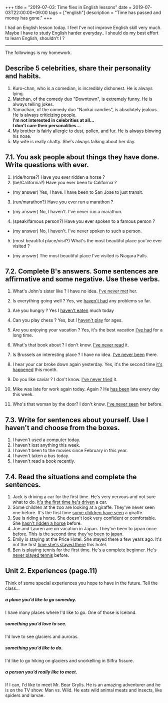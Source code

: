 +++
title =  "2019-07-03: Time flies in English lessons"
date = 2019-07-03T22:00:00+09:00
tags = ["english"]
description = "Time has passed and money has gone."
+++

I had an English lesson today.
I feel I've not improve English skill very much.
Maybe I have to study English harder everyday..
I should do my best effort to learn English, shouldn't I ?

- - -
The followings is my homework.

## Describe 5 celebrities, share their personality and habits.
1. Kuro-chan, who is a comedian, is incredibly dishonest.
He is always lying.
2. Matchan, of the comedy duo "Downtown", is extremely funny.
He is always telling jokes.
3. Yamachan, of the comedy duo "Nankai candies", is absolutely jealous.
He is always criticizing people.  
**I'm not interested in celebrities at all...**  
**I don't care their personalities...**
4. My brother is fairly allergic to dust, pollen, and fur.
He is always blowing his nose.
5. My wife is really chatty.
She's always talking about her day.

## 7.1. You ask people about things they have done. Write questions with ever.
1. (ride/horse?) Have you ever ridden a horse ?
2. (be/California?) Have you ever been to California ?
  - (my answer) Yes, I have. I have been to San Jose to just transit.
3. (run/marathon?) Have you ever run a marathon ?
  - (my answer) No, I haven't. I've never run a marathon.
4. (speak/famous person?) Have you ever spoken to a famous person ?
  - (my answer) No, I haven't. I've never spoken to such a person.
5. (most beautiful place/visit?) What's the most beautiful place you've ever visited ?
  - (my answer) The most beautiful place I've visited is Niagara Falls.

## 7.2. Complete B's answers. Some sentences are affirmative and some negative. Use these verbs.
1. What's John's sister like ?
I have no idea. <u>I've never met</u> her.
2. Is everything going well ?
Yes, we <u>haven't had</u> any problems so far.

3. Are you hungry ?
Yes I <u>haven't eaten</u> much today
4. Can you play chess ?
Yes, but I <u>haven't play</u> for ages.
5. Are you enjoying your vacation ?
Yes, it's the best vacation <u>I've had</u> for a long time.
6. What's that book about ?
I don't know. <u>I've never read</u> it.
7. Is Brussels an interesting place ?
I have no idea. <u>I've never been</u> there.
8. I hear your car broke down again yesterday.
Yes, it's the second time <u>it's happened</u> this month.
9. Do you like caviar ?
I don't know. <u>I've never tried</u> it.
10. Mike was late for work again today.
Again ? He <u>has been</u> late every day this week.
11. Who's that woman by the door?
I don't know. <u>I've never seen</u> her before.

## 7.3. Write for sentences about yourself. Use I haven't and choose from the boxes.
1. I haven't used a computer today.
2. I haven't lost anything this week.
3. I haven't been to the movies since February in this year.
4. I haven't taken a bus today.
5. I haven't read a book recently.

## 7.4. Read the situations and complete the sentences.
1. Jack is driving a car for the first time. He's very nervous and not sure what to do.
<u>It's the first time he's driven</u> a car.
2. Some children at the zoo are looking at a giraffe. They've never seen one before.
It's the first time <u>some children have seen</u> a giraffe.
3. Sue is riding a horse. She doesn't look very confident or comfortable.
She <u>hasn't ridden a horse</u> before.
4. Joe and Lauren are on vacation in Japan. They've been to japan once before.
This is the second time <u>they've been to japan</u>.
5. Emily is staying at the Price Hotel. She stayed there a few years ago.
It's not the first <u>time she's stayed there</u> this hotel.
6. Ben is playing tennis for the first time. He's a complete beginner.
<u>He's never played tennis</u> before.

## Unit 2. Experiences (page.11)
Think of some special experiences you hope to have in the future. Tell the class...

##### a place you'd like to go someday.
I have many places where I'd like to go.
One of those is Iceland.

##### something you'd love to see.
I'd love to see glaciers and auroras.

##### something you'd like to do.
I'd like to go hiking on glaciers and snorkelling in Silfra fissure.

##### a person you'd really like to meet.
If I can, I'd like to meet Mr. Bear Grylls.
He is an amazing adventurer and he is on the TV show: Man vs. Wild.
He eats wild animal meats and insects, like spiders and larvae.
